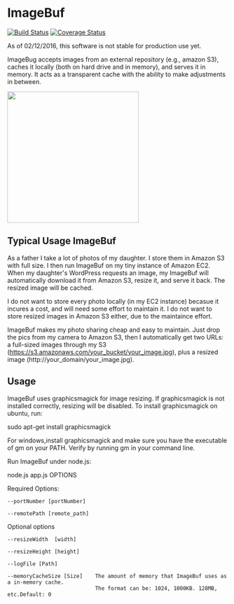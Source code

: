 

# ImageBuf

[![Build Status](https://travis-ci.org/yefuwang/ImageBuf.svg?branch=master)](https://travis-ci.org/yefuwang/ImageBuf)
[![Coverage Status](https://coveralls.io/repos/github/yefuwang/ImageBuf/badge.svg?branch=dev)](https://coveralls.io/github/yefuwang/ImageBuf?branch=dev)

As of 02/12/2016, this software is not stable for production use yet. 

ImageBug accepts images from an external repository (e.g., amazon S3), caches it locally (both on hard drive and in memory), and serves it in memory. It acts as a transparent cache with the ability to make adjustments in between.  

<img src="https://s3.amazonaws.com/wangyefucom/imagebuf.jpg" height="300" />

## Typical Usage ImageBuf

As a father I take a lot of photos of my daughter. I store them in Amazon S3 with full size. I then run ImageBuf on my tiny instance of Amazon EC2. When my daughter's WordPress requests an image, my ImageBuf will automatically download it from Amazon S3, resize it, and serve it back. The resized image will be cached.

I do not want to store every photo locally (in my EC2 instance) becasue it incures a cost, and will need some effort to maintain it. I do not want to store resized images in Amazon S3 either, due to the maintaince effort. 

ImageBuf makes my photo sharing cheap and easy to maintain. Just drop the pics from my camera to Amazon S3, then I automatically get two URLs: a full-sized images through my S3 (https://s3.amazonaws.com/your_bucket/your_image.jpg), plus a resized image (http://your_domain/your_image.jpg). 

## Usage

ImageBuf uses graphicsmagick for image resizing. If graphicsmagick is not installed correctly, resizing will be disabled. To install graphicsmagick on ubuntu, run:

sudo apt-get install graphicsmagick

For windows,install graphicsmagick and make sure you have the executable of gm on your PATH. Verify by running gm in your command line.

Run ImageBuf under node.js:

node.js app.js OPTIONS

 Required Options:

    --portNumber [portNumber]

    --remotePath [remote_path]

 Optional options

    --resizeWidth  [width]

    --resizeHeight [height]

    --logFile [Path]

    --memoryCacheSize [Size]    The amount of memory that ImageBuf uses as a in-memory cache.
                                The format can be: 1024, 1000KB. 128MB, etc.Default: 0

